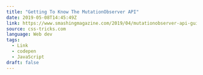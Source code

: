 ```yaml
---
title: "Getting To Know The MutationObserver API"
date: 2019-05-08T14:45:49Z
link: https://www.smashingmagazine.com/2019/04/mutationobserver-api-guide/?utm_medium=RSS&utm_source=news.12bit.vn
source: css-tricks.com
language: Web dev
tags:
  - Link
  - codepen
  - JavaScript
draft: false
---
```

